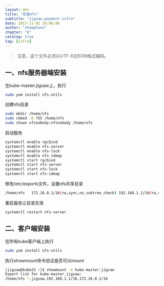 ```yaml
---
layout: dev 
title: "安装nfs"  
subtitle: "jigsaw-payment-infra"  
date: 2017-11-02 20:00:00  
author: "shamphone"  
chapter: "6"
catalog: true  
tag: [infra]  
---
```


> 注意，这个文件必须以UTF-8无BOM格式编码。 


## 一、nfs服务器端安装

在kube-master.jigsaw上，执行

```bash
sudo yum install nfs-utils
```

创建nfs目录

```bash
sudo mkdir /home/nfs
sudo chmod -R 755 /home/nfs
sudo chown nfsnobody:nfsnobody /home/nfs
```

启动服务
```bash
systemctl enable rpcbind
systemctl enable nfs-server
systemctl enable nfs-lock
systemctl enable nfs-idmap
systemctl start rpcbind
systemctl start nfs-server
systemctl start nfs-lock
systemctl start nfs-idmap
```

修改/etc/exports文件，设置nfs共享目录

```bash
/home/nfs   172.16.0.1/16(rw,sync,no_subtree_check) 192.168.1.1/16(rw,sync,no_subtree_check) *.jigsaw(rw,sync,no_subtree_check)
```

重启服务让目录生效

```bash
systemctl restart nfs-server
```

## 二、客户端安装

在所有kube客户端上执行
```bash
sudo yum install nfs-utils
```

执行showmount命令验证是否可以mount
```bash
[jigsaw@kube23 ~]$ showmount -e kube-master.jigsaw
Export list for kube-master.jigsaw:
/home/nfs *.jigsaw,192.168.1.1/16,172.16.0.1/16
```


